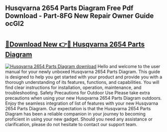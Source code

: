 ## Husqvarna 2654 Parts Diagram Free Pdf Download - Part-8FG New Repair Owner Guide ocGl2

# <h2><a href="http://dfouiwv.blite.top/?on=Husqvarna+2654+Parts+Diagram">🔗Download New 👉🔴 Husqvarna 2654 Parts Diagram</a></h2>

[![Husqvarna 2654 Parts Diagram download](https://i.imgur.com/lujVjoI.png)](http://dfouiwv.blite.top/?on=Husqvarna+2654+Parts+Diagram)
Hello and welcome to the user manual for your newly unboxed Husqvarna 2654 Parts Diagram. This guide is designed to help you get started with your product and provide you with a thorough understanding of its features, functions, and capabilities. You will find clear instructions for installation, operation, maintenance, and troubleshooting. Safety Precautions for Outdoor Use Please take extra precautions when using your new Husqvarna 2654 Parts Diagram outdoors. Enjoy the seamless integration of list of features with your new Husqvarna 2654 Parts Diagram. Our expectation is that the Husqvarna 2654 Parts Diagram has been a reliable companion in your journey to becoming proficient in using your new gadget. Should you need any assistance or clarification, please do not hesitate to contact our support team.
